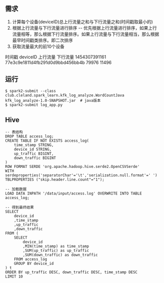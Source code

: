 ## 需求
1. 计算每个设备(deviceID)总上行流量之和与下行流量之和(时间戳取最小的)
2. 根据上行流量与下行流量进行排序
    -- 优先根据上行流量进行排序，如果上行流量相等，那么根据下行流量排序。如果上行流量与下行流量相当，那么根据最早时间戳类排序。即二次排序
3. 获取流量最大的前10个设备


时间戳           deviceID                            上行流量 下行流量
1454307391161	77e3c9e1811d4fb291d0d9bbd456bb4b	79976	11496


## 运行

``` shell
$ spark2-submit --class club.cleland.spark_learn.kfk_log_analyze.WordCountJava  kfk_log_analyze-1.0-SNAPSHOT.jar  # java版本
$ spark2-submit log_app.py
```


## Hive

```
-- 表结构
DROP TABLE access_log;
CREATE TABLE IF NOT EXISTS access_log(
    time_stamp STRING,
    device_id STRING,
    up_traffic BIGINT,
    down_traffic BIGINT
)
ROW FORMAT SERDE 'org.apache.hadoop.hive.serde2.OpenCSVSerde'
WITH serdeproperties('separatorChar'='\t','serialization.null.format'=' ')
TBLPROPERTIES ("skip.header.line.count"="1");

-- 加载数据
LOAD DATA INPATH '/data/input/access.log' OVERWRITE INTO TABLE access_log;

-- 得到最终结果
SELECT
    device_id
    ,time_stamp
    ,up_traffic
    ,down_traffic
FROM (
    SELECT
        device_id
        ,MIN(time_stamp) as time_stamp
        ,SUM(up_traffic) as up_traffic
        ,SUM(down_traffic) as down_traffic
    FROM access_log
    GROUP BY device_id
) t
ORDER BY up_traffic DESC, down_traffic DESC, time_stamp DESC
LIMIT 10
```